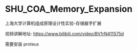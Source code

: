 # SHU_COA_Memory_Expansion
上海大学计算机组成原理设计性实验-存储器字扩展

视频讲解地址: https://www.bilibili.com/video/BV1rN411S75d

需要安装 proteus
